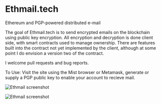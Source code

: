 # Ethmail.tech
Ethereum and PGP-powered distributed e-mail


The goal of Ethmail.tech is to send encrypted emails on the blockchain using public key encryption. All encryption and decryption is done client side, with smart contracts used to manage ownership. There are features built into the contract not yet implemented by the client, although at some point I do envision a version two of the contract.

I welcome pull requests and bug reports.

To Use: Visit the site using the Mist browser or Metamask, generate or supply a PGP public key to enable your account to recieve mail.

![Ethmail screenshot](http://i.imgur.com/fLDZ7sd.png)

![Ethmail screenshot](http://i.imgur.com/el6r5G2.png)
